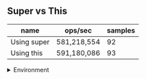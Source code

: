 ## Super vs This

|name|ops/sec|samples|
|-|-|-|
|Using super|581,218,554|92|
|Using this|591,180,086|93|


<details>
<summary>Environment</summary>

* __Machine:__ linux x64 | 2 vCPUs | 6.8GB Mem
* __Run:__ Tue Oct 24 2023 17:59:04 GMT+0000 (Coordinated Universal Time)
</details>

<!--
{"environment":{"platform":"linux","arch":"x64","cpus":2,"totalMemory":6.759746551513672},"benchmarks":[{"name":"Using super","opsSec":581218553.7734463,"samples":7},{"name":"Using this","opsSec":591180086.3358004,"samples":6}]}-->
